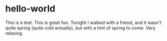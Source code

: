 # hello-world
This is a test.
This is great fun. Tonight I walked with a friend, and it wasn't quite spring (quite cold actually), but with a hint of spring to come. Very relaxing.
